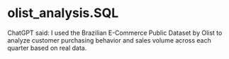 # olist_analysis.SQL
ChatGPT said:  I used the Brazilian E-Commerce Public Dataset by Olist to analyze customer purchasing behavior and sales volume across each quarter based on real data.
